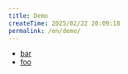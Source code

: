 ```yaml
---
title: Demo
createTime: 2025/02/22 20:09:18
permalink: /en/demo/
---
```


- [bar](./bar.md)
- [foo](./foo.md)
